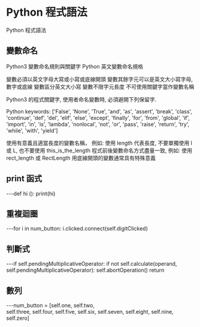 Python 程式語法
===

Python 程式語法

變數命名
---

Python3 變數命名規則與關鍵字
Python 英文變數命名規格

變數必須以英文字母大寫或小寫或底線開頭
變數其餘字元可以是英文大小寫字母, 數字或底線
變數區分英文大小寫
變數不限字元長度
不可使用關鍵字當作變數名稱

Python3 的程式關鍵字, 使用者命名變數時, 必須避開下列保留字.

Python keywords: ['False', 'None', 'True', 'and', 'as', 'assert', 'break', 'class', 'continue', 'def', 'del', 'elif', 'else', 'except', 'finally', 'for', 'from', 'global', 'if', 'import', 'in', 'is', 'lambda', 'nonlocal', 'not', 'or', 'pass', 'raise', 'return', 'try', 'while', 'with', 'yield']

使用有意義且適當長度的變數名稱， 例如: 使用 length 代表長度, 不要單獨使用 l 或 L, 也不要使用 this_is_the_length
程式前後變數命名方式盡量一致, 例如: 使用 rect_length 或 RectLength
用底線開頭的變數通常具有特殊意義


print 函式
---
---def hi ():
      print(hi)

重複迴圈
---
---for i in num_button:
     i.clicked.connect(self.digitClicked)

判斷式
---
---if self.pendingMultiplicativeOperator:
            if not self.calculate(operand, self.pendingMultiplicativeOperator):
                self.abortOperation()
                return

數列
---
---num_button = [self.one,  self.two,  \
        self.three,  self.four,  self.five,  self.six,  self.seven,  self.eight,  self.nine,  self.zero]
